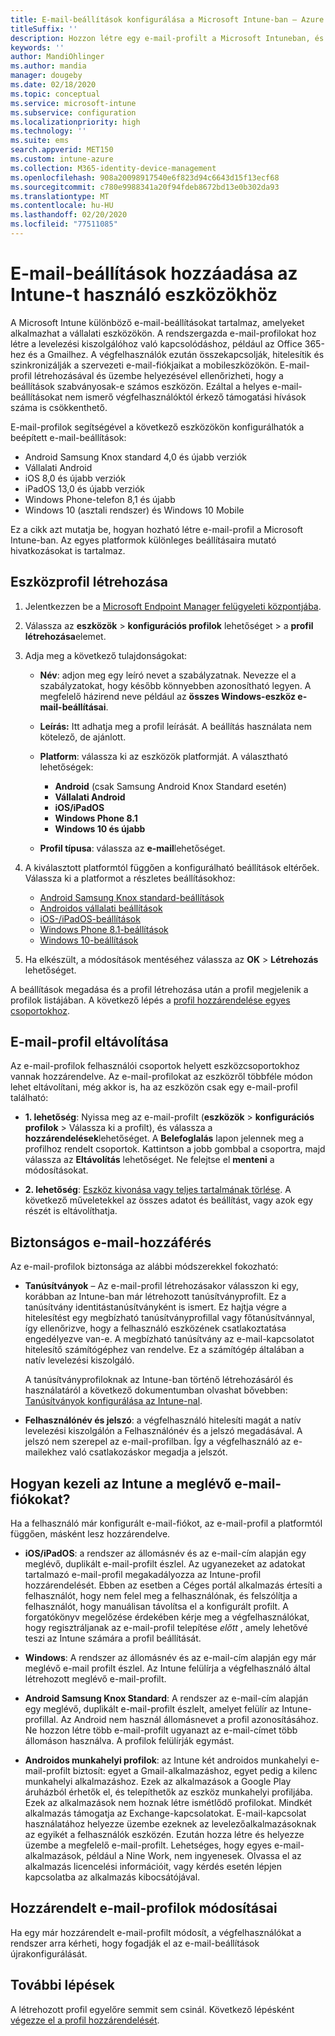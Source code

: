 ```yaml
---
title: E-mail-beállítások konfigurálása a Microsoft Intune-ban – Azure | Microsoft Docs
titleSuffix: ''
description: Hozzon létre egy e-mail-profilt a Microsoft Intuneban, és telepítse ezt a profilt Android Enterprise, iOS, iPadOS és Windows rendszerű eszközökre. E-mail-profil használatával olyan gyakori e-mail-beállítások konfigurálhatók, mint a levelezési kiszolgáló, és az Ön által felügyelt eszközökön a vállalati levelezéshez való csatlakozáshoz használt hitelesítési módszer.
keywords: ''
author: MandiOhlinger
ms.author: mandia
manager: dougeby
ms.date: 02/18/2020
ms.topic: conceptual
ms.service: microsoft-intune
ms.subservice: configuration
ms.localizationpriority: high
ms.technology: ''
ms.suite: ems
search.appverid: MET150
ms.custom: intune-azure
ms.collection: M365-identity-device-management
ms.openlocfilehash: 908a20098917540e6f823d94c6643d15f13ecf68
ms.sourcegitcommit: c780e9988341a20f94fdeb8672bd13e0b302da93
ms.translationtype: MT
ms.contentlocale: hu-HU
ms.lasthandoff: 02/20/2020
ms.locfileid: "77511085"
---
```

# <a name="add-email-settings-to-devices-using-intune"></a>E-mail-beállítások hozzáadása az Intune-t használó eszközökhöz

A Microsoft Intune különböző e-mail-beállításokat tartalmaz, amelyeket alkalmazhat a vállalati eszközökön. A rendszergazda e-mail-profilokat hoz létre a levelezési kiszolgálóhoz való kapcsolódáshoz, például az Office 365-hez és a Gmailhez. A végfelhasználók ezután összekapcsolják, hitelesítik és szinkronizálják a szervezeti e-mail-fiókjaikat a mobileszközökön. E-mail-profil létrehozásával és üzembe helyezésével ellenőrizheti, hogy a beállítások szabványosak-e számos eszközön. Ezáltal a helyes e-mail-beállításokat nem ismerő végfelhasználóktól érkező támogatási hívások száma is csökkenthető.

E-mail-profilok segítségével a következő eszközökön konfigurálhatók a beépített e-mail-beállítások:

- Android Samsung Knox standard 4,0 és újabb verziók
- Vállalati Android
- iOS 8,0 és újabb verziók
- iPadOS 13,0 és újabb verziók
- Windows Phone-telefon 8,1 és újabb
- Windows 10 (asztali rendszer) és Windows 10 Mobile

Ez a cikk azt mutatja be, hogyan hozható létre e-mail-profil a Microsoft Intune-ban. Az egyes platformok különleges beállításaira mutató hivatkozásokat is tartalmaz.

## <a name="create-a-device-profile"></a>Eszközprofil létrehozása

1. Jelentkezzen be a [Microsoft Endpoint Manager felügyeleti központjába](https://go.microsoft.com/fwlink/?linkid=2109431).
2. Válassza az **eszközök** > **konfigurációs profilok** lehetőséget > a **profil létrehozása**elemet.
3. Adja meg a következő tulajdonságokat:

    - **Név**: adjon meg egy leíró nevet a szabályzatnak. Nevezze el a szabályzatokat, hogy később könnyebben azonosítható legyen. A megfelelő házirend neve például az **összes Windows-eszköz e-mail-beállításai**.
    - **Leírás:** Itt adhatja meg a profil leírását. A beállítás használata nem kötelező, de ajánlott.
    - **Platform**: válassza ki az eszközök platformját. A választható lehetőségek:

        - **Android** (csak Samsung Android Knox Standard esetén)
        - **Vállalati Android**
        - **iOS/iPadOS**
        - **Windows Phone 8.1**
        - **Windows 10 és újabb**

    - **Profil típusa**: válassza az **e-mail**lehetőséget.

4. A kiválasztott platformtól függően a konfigurálható beállítások eltérőek. Válassza ki a platformot a részletes beállításokhoz:

    - [Android Samsung Knox standard-beállítások](../email-settings-android.md)
    - [Androidos vállalati beállítások](../email-settings-android-enterprise.md)
    - [iOS-/iPadOS-beállítások](email-settings-ios.md)
    - [Windows Phone 8.1-beállítások](email-settings-windows-phone-8-1.md)
    - [Windows 10-beállítások](email-settings-windows-10.md)

5. Ha elkészült, a módosítások mentéséhez válassza az **OK** > **Létrehozás** lehetőséget.

A beállítások megadása és a profil létrehozása után a profil megjelenik a profilok listájában. A következő lépés a [profil hozzárendelése egyes csoportokhoz](../device-profile-assign.md).

## <a name="remove-an-email-profile"></a>E-mail-profil eltávolítása

Az e-mail-profilok felhasználói csoportok helyett eszközcsoportokhoz vannak hozzárendelve. Az e-mail-profilokat az eszközről többféle módon lehet eltávolítani, még akkor is, ha az eszközön csak egy e-mail-profil található:

- **1. lehetőség**: Nyissa meg az e-mail-profilt (**eszközök** > **konfigurációs profilok** > Válassza ki a profilt), és válassza a **hozzárendelések**lehetőséget. A **Belefoglalás** lapon jelennek meg a profilhoz rendelt csoportok. Kattintson a jobb gombbal a csoportra, majd válassza az **Eltávolítás** lehetőséget. Ne felejtse el **menteni** a módosításokat.

- **2. lehetőség**: [Eszköz kivonása vagy teljes tartalmának törlése](../remote-actions/devices-wipe.md). A következő műveletekkel az összes adatot és beállítást, vagy azok egy részét is eltávolíthatja.

## <a name="secure-email-access"></a>Biztonságos e-mail-hozzáférés

Az e-mail-profilok biztonsága az alábbi módszerekkel fokozható:

- **Tanúsítványok** – Az e-mail-profil létrehozásakor válasszon ki egy, korábban az Intune-ban már létrehozott tanúsítványprofilt. Ez a tanúsítvány identitástanúsítványként is ismert. Ez hajtja végre a hitelesítést egy megbízható tanúsítványprofillal vagy főtanúsítvánnyal, így ellenőrizve, hogy a felhasználó eszközének csatlakoztatása engedélyezve van-e. A megbízható tanúsítvány az e-mail-kapcsolatot hitelesítő számítógéphez van rendelve. Ez a számítógép általában a natív levelezési kiszolgáló.

  A tanúsítványprofiloknak az Intune-ban történő létrehozásáról és használatáról a következő dokumentumban olvashat bővebben: [Tanúsítványok konfigurálása az Intune-nal](../protect/certificates-configure.md).

- **Felhasználónév és jelszó**: a végfelhasználó hitelesíti magát a natív levelezési kiszolgálón a Felhasználónév és a jelszó megadásával. A jelszó nem szerepel az e-mail-profilban. Így a végfelhasználó az e-mailekhez való csatlakozáskor megadja a jelszót.

## <a name="how-intune-handles-existing-email-accounts"></a>Hogyan kezeli az Intune a meglévő e-mail-fiókokat?

Ha a felhasználó már konfigurált e-mail-fiókot, az e-mail-profil a platformtól függően, másként lesz hozzárendelve.

- **iOS/iPadOS**: a rendszer az állomásnév és az e-mail-cím alapján egy meglévő, duplikált e-mail-profilt észlel. Az ugyanezeket az adatokat tartalmazó e-mail-profil megakadályozza az Intune-profil hozzárendelését. Ebben az esetben a Céges portál alkalmazás értesíti a felhasználót, hogy nem felel meg a felhasználónak, és felszólítja a felhasználót, hogy manuálisan távolítsa el a konfigurált profilt. A forgatókönyv megelőzése érdekében kérje meg a végfelhasználókat, hogy regisztráljanak az e-mail-profil telepítése *előtt* , amely lehetővé teszi az Intune számára a profil beállítását.

- **Windows**: A rendszer az állomásnév és az e-mail-cím alapján egy már meglévő e-mail profilt észlel. Az Intune felülírja a végfelhasználó által létrehozott meglévő e-mail-profilt.

- **Android Samsung Knox Standard**: A rendszer az e-mail-cím alapján egy meglévő, duplikált e-mail-profilt észlelt, amelyet felülír az Intune-profillal. Az Android nem használ állomásnevet a profil azonosításához. Ne hozzon létre több e-mail-profilt ugyanazt az e-mail-címet több állomáson használva. A profilok felülírják egymást.

- **Androidos munkahelyi profilok**: az Intune két androidos munkahelyi e-mail-profilt biztosít: egyet a Gmail-alkalmazáshoz, egyet pedig a kilenc munkahelyi alkalmazáshoz. Ezek az alkalmazások a Google Play áruházból érhetők el, és telepíthetők az eszköz munkahelyi profiljába. Ezek az alkalmazások nem hoznak létre ismétlődő profilokat. Mindkét alkalmazás támogatja az Exchange-kapcsolatokat. E-mail-kapcsolat használatához helyezze üzembe ezeknek az levelezőalkalmazásoknak az egyikét a felhasználók eszközén. Ezután hozza létre és helyezze üzembe a megfelelő e-mail-profilt. Lehetséges, hogy egyes e-mail-alkalmazások, például a Nine Work, nem ingyenesek. Olvassa el az alkalmazás licencelési információit, vagy kérdés esetén lépjen kapcsolatba az alkalmazás kibocsátójával.

## <a name="changes-to-assigned-email-profiles"></a>Hozzárendelt e-mail-profilok módosításai

Ha egy már hozzárendelt e-mail-profilt módosít, a végfelhasználókat a rendszer arra kérheti, hogy fogadják el az e-mail-beállítások újrakonfigurálását.

## <a name="next-steps"></a>További lépések

A létrehozott profil egyelőre semmit sem csinál. Következő lépésként [végezze el a profil hozzárendelését](../device-profile-assign.md).
